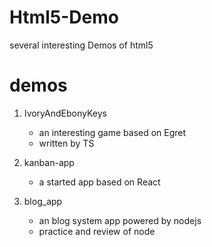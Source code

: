 # Html5-Demo
several interesting Demos of html5

# demos
1. IvoryAndEbonyKeys
	- an interesting game based on Egret
	- written by TS

2. kanban-app
	- a started app based on React 

3. blog_app
    - an blog system app powered by nodejs
    - practice and review of node